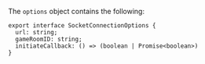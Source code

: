 The `options` object contains the following: 

```
export interface SocketConnectionOptions {
  url: string;
  gameRoomID: string;
  initiateCallback: () => (boolean | Promise<boolean>)
}
```